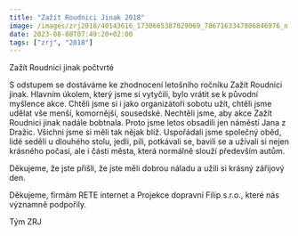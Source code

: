 ```yaml
---
title: "Zažít Roudnici Jinak 2018"
image: /images/zrj2018/40143616_1730665387029069_7867163347806846976_n.jpg
date: 2023-08-08T07:49:20+02:00
tags: ["zrj", "2018"]
---
```


Zažít Roudnici jinak počtvrté

S odstupem se dostáváme ke zhodnocení letošního ročníku Zažít Roudnici jinak. Hlavním úkolem, který jsme si vytyčili, bylo vrátit se k původní myšlence akce. Chtěli jsme si i jako organizátoři sobotu užít, chtěli jsme udělat vše menší, komornější, sousedské. Nechtěli jsme, aby akce Zažít Roudnici jinak nadále bobtnala. Proto jsme letos obsadili jen náměstí Jana z Dražic. Všichni jsme si měli tak nějak blíž. Uspořádali jsme společný oběd, lidé seděli u dlouhého stolu, jedli, pili, potkávali se, bavili se a užívali si nejen krásného počasí, ale i části města, která normálně slouží především autům.

Děkujeme, že jste přišli, že jste měli dobrou náladu a užili si krásný zářijový den.

Děkujeme, firmám RETE internet a Projekce dopravní Filip s.r.o., které nás významně podpořily.

Tým ZRJ
